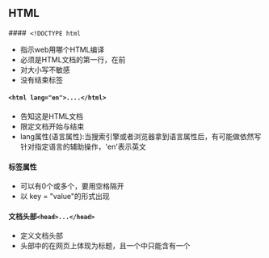 ## HTML

####``` <!DOCTYPE html```
* 指示web用哪个HTML编译
* 必须是HTML文档的第一行，在<html>前
* 对大小写不敏感
* 没有结束标签

#### ```<html lang="en">....</html>```
* 告知这是HTML文档
* 限定文档开始与结束
* lang属性(语言属性):当搜索引擎或者浏览器拿到语言属性后，有可能做依然写针对指定语言的辅助操作，'en'表示英文

#### 标签属性
* 可以有0个或多个，要用空格隔开
* 以 key = "value"的形式出现

#### 文档头部```<head>...</head>```
* 定义文档头部
* 头部中的<title>...</title>在网页上体现为标题，且一个<head>中只能含有一个<title>

#### 文档的主体```<body>...</body>```
* 包含文档所有的内容

#### 注释
```<!--......--->```

> 利用MDN查找html 以及 css 内容

### 块状与内联标签

* 块状标签会单独成段
* 内联标签被嵌套在快状标签

#### 标题
```<h1></h1>```

* 块状标签
* 按照1~6分级，逐渐变小

#### 文本标签
```<p></p>```
* 块状标签
* 可以添加内联标签如 : <strong></strong>(强调加粗)   <span></span>(添加文字样式)

#### 图片标签
**内联**
```<img src="url" alt=""></img>```

#### 链接标签
```<a href="url" title="" target=""></a>```
**内联**
* href:目标链接
* title:说明链接信息
* target:打开链接方式 
	* _self:当前页面
	* _blank:新页面

#### 列表
**块状**
```<li></li>```  ---->列表
```<ul></ul>``` ----->无序标签（通常包裹<li>）
```<ol></ol>``` ------>有序标签（通常包裹<li>）

#### form标签
**块状**
Attribute(属性):
* action:表单数据提交地址
* method:发送信息方式 POST/GET

***设置文本框***
```<input type="text" />```
* 提示输入:placeholde=""
* 文本框名字:name=""
* 文本框值:value=""
* 设置为不可修改:readonly(不可读)/disabled(禁用)
* outline:none 将输入时自带的黑色边框去除
![img1](https://img-blog.csdnimg.cn/20210126114834110.png)
![img2](https://img-blog.csdnimg.cn/20210126114935197.png)
#### 多行文本框
```<textarea></textarea>```
Attribute(属性):

* 提示输入:placeholde=""
* 文本框名字:name=""
* 文本框值:value=""
* 行/高:rows(行数)/cols(文本域可视宽度)

##### 密码输入框
```<input type="password" />```

#### 单选框和复选框
**单选**:```<input type="radio" />text```
		* 扩大点选范围```<label> <input type="radio" name="gender" value="male" />男 </label>```/```<input id="male" type="radio" name="gender" value="male" />
<label for="male">男</label>```
**复选**:```<input type="checkbox" />text```

#### 选项菜单
用<select>包裹<option>
```html
<select name="career" multiple(多选)>
  <option value="default">请选择职业</option>
  <option value="staff">公司职员</option>
  <option value="freelancer">自由职业者</option>
  <option value="student">学生</option>
  <option value="other">其他</option>
</select>
```

#### 按钮
```<button>注册(可以为图片<img>)</button>```
Attribute(属性):
* submit:提交数据 ```<button type="submit">注册</button>```

#### 多种数字输入
```<number>```

### style

> 用 ; 隔开
>
> px为像素

* font-size: ;  字体大小
* font-weight; :  加粗
* color: ;  颜色
* text-align: ; 字对齐
* line-height: ; 行间距
* letter-spacing: ; 字间距

--------

## CSS
* 将相同的标签样式写在{}内
```css
p {
  font-size: 16px;
  color: #ffffff;
}
```
* 在html(head)中用link标签引入css文件
```html
<link rel="stylesheet" type="text/css" href="index.css" />
```
	* 绝对路径与相对路径
		* 绝对路径:```<img src="E:\book\网页布局\bg.jpg" />``` (完整的文件路径)
		* 相对路径:```<link rel="stylesheet" href="./index.css">```(相同文件夹下) ```<link rel="stylesheet" href="../index.css">```(上一文件夹)
* 注释用/* */

### 选择器 (如果是内部样式就要写在```<style></style>```内)
*	#### 标签选择器(会覆盖前一个选择器内容)
```css
	p
	{
		font-size: 14px;
	    line-height: 28px;
	    color: #4a5252;		
	}
```
*	#### 类选择器 
```css
  .article 
  {
		color: red;
		font-size: 14px;
	}
```
*	#### id 选择器
```css
#p-item 
{
  font-size: 24px;
  font-weight: 400;
}
```
*	#### 后代选择器
```css
/* 选择id名为password的标签内部所有类名为box的元素内部的所有p标签 */
#password .box p{}
/* 选择所有p标签内部的所有span标签 */
p span{}
/* 选择所有p标签内部的所有类名为spanItem的标签 */
p .spanItem{}
```
*	#### 交集选择器
```css
//a标签内,类名为special的标签
a.special{}
```
*	#### 子选择器
```css
span 
{
    color: black;
}

p span 
{
    color: orangered;
}
```
*	#### 并集选择器
```css
	.box,p,h3,.phone{}
```
*	#### 优先级
	**id 选择器>类选择器>标签选择器**
	* 属性的覆盖性
	* 属性的继承性
	* 优先级计算
		*	按权计算  id 选择器(100) ;类选择器 (10) ;标签选择器 (1)
### 盒模型--content
```<div></div>```(块状)

* div默认没有高度，宽度与父标签一样
* 用width与height设置宽度与高度(px为单位)
* background-color:设置背景色
* 可以设置百分比尺寸(相对于父标签)
*	#### 内边距--padding
	* padding 的简写顺序(top,right,bottom,left)
		* 若为上下一样，左右一样:```div{ padding: 20px 30px }```
		* 若为上下一样，左右不一样:都要写
		* 若上下不一样，左右一样:```div{ padding: 30px 10px 20px; }```
	* box-sizing:规定计算袁术的总宽高的方式
		* content-box : width = 内容宽度 ， height = 内容高度
		* border-box : width = border + padding + 内容的宽度, height = border + padding + 内容的高度 

### 盒模型--border
* 设置边框线:border-width ; border-color ; border-style(solid,dashed)(简写```border: 2px solid blue; }```)
* 分别设置边框
```css
.box {
  /*设置顶部border*/
  border-top-color: blue;
  border-top-style: solid;
  border-top-width: 2px;
  /*那么接下来，left，right，bottom是类似的，这里忽略不写*/
}
```
* 无边框
	```border-bottom: none;```
* 圆角
```border-radius: 12px;```(看不到不代表不存在)
	* 分开设置
```css
.box {
  width: 200px;
  height: 200px;
  background-color: violet;
  border-top-left-radius: 5px;
  border-top-right-radius: 10px;
  border-bottom-left-radius: 20px;
  border-bottom-right-radius: 15px;
}
```
* 阴影
```css
.box {
  width: 200px;
  height: 200px;
  border: 1px solid #c4c4c4;
  /* x偏移量 | y偏移量 | 阴影模糊半径 | 阴影扩散半径 | 阴影颜色 */
  box-shadow: 2px 2px 2px 1px rgba(0, 0, 0, 0.2);
  border-radius: 15px;
}
```
* display:inline-block:让块级元素在同一行显示，行内元素设置后课设置宽高

### 盒模型--margin
外边距
```css
.box{
    /*总写*/
    margin: 20px;
    /*分开写*/
    margin-top: 20px;
    margin-right: 20px;
    margin-bottom: 20px;
    margin-left: 20px;
}
```
> 推荐写用下边距控制距离
* 使子盒在父盒中居中
```css
.father{
    width:400px;
    height:200px;
    border: 1px solid #ccc;
}

.son{
    width:200px;
    height:100px;
    margin:0 auto; //水平居中
    border: 1px solid #ccc;
}
```
### display:block/none
* 块元素才可以调节宽高
* 行内元素与块元素用display 转换(inline:行内元素,block:块元素)
* display:none 表示消失
> 去除盒元素同行时空格问题
> 1.
> ```css
> <!-- 将div标签写在一行 -->
> 
> <div class="box1"></div><div class="box2"></div>
> ```
> 2.添加word-spacing 属性: word-spacing: -50px;
>
> 3. 给父元素设置font-size: 0px;

### Position
* static (默认):不可以调整top,left,right,bottom等值
* relative(相对定位):可以调整top,left,right,bottom等值(没有脱离文档流，根据原位置定位)----->实现单个块元素移动
* absolute(绝对定位):脱离了文档流，根据左上角定位
* fixed(固定定位):不会随着页面滚动，固定在指定位置
* sticky(粘行定位):当滚动到一定的位置(设置与文档的距离)开始脱离文档流
#### z-index
用于调整标签所在图层的优先级
* 默认static的z-index为0
* z-index越大，优先级越高
* 一样大的情况下元素越靠后，图层越靠上

### Float
可以使元素靠左或者靠右

> ```css
> 	<nav></nav> /*表示此区块时导航区域*/
> 	 <main></main>/*表示此区块是网页的主题区域(放入正文内容)*/
>  ```

### 模态框
Features:
* 总是在浏览器中心
* 一个透明背景
![模态框](https://document.youkeda.com/P3-1-HTML-CSS/1.9/combat-1-modal/3.png?x-oss-process=image/resize,w_800/watermark,image_d2F0ZXJtYXNrLnBuZz94LW9zcy1wcm9jZXNzPWltYWdlL3Jlc2l6ZSx3XzEwMA==,t_60,g_se,x_10,y_10)
#### 元素水平居中
* 内部行内元素:在父容器中```text-align: center```
* 内部块状元素:在子容器中:```margin: 0 auto```
#### 元素垂直居中
* 块状元素利用```margin```
> margin-top = (modal top - img top) / 2

### background

#### liner-gradient
***作为background的一个值***

* 实现***渐变***
```css
	background:linear-gradient(to right, #ffffff 0%,#000000 100%)
    /*渐变方向，起始颜色 起始位置， 终止颜色 终止位置*/
```

#### 背景图片
```css
	background-image: url(网址);
```
* 默认会让图片重复直到布满容器
> 利用```background-repeat:no-repeat;```进制图片重复
> 其中```repeat-x``为允许在水平方向重复,```repeat-y```允许在垂直方向重复,```repeat```为默认值表示垂直水平方向都重复。
* 图片不居中
> 使用```background-position: center```使背景图片居中

##### background-position的值
* top left, top center, top right, center left, center center, center right, bottom left, bottom center, bottom right ---->左侧代表垂直布局, 右侧代表水平布局
* x% y% ---->左侧代表垂直位置, 右侧代表水平位置
* xpx ypx ----->左侧代表垂直布局, 右侧代表水平布局

##### background-size的值
* cover把背景扩展至足够大，使其完全覆盖背景区域。某些部位也许无法显示在背景定位区域中
* contain 把图像扩展至最大尺寸，以使其宽度和高度完全适应内容区域。
* xpx ypx 手动设置宽度与高度
* x% y% 手动设置宽度和高度相对于容器的百分比 

##### background 合并写法
```css
background :[background-color] [background-image] [background-repeat] [background-attachment] [background-position] / [background-size] [background-clip];
```
---
>1. 对于内联元素，对齐默认为基线对齐 
>解决方法:设置```vertical-align```的值(默认为baseline)为top、middle、bottom
>2. 将一个子元素设置为```absolute```，实现以父元素为基准需将父元素设置为```relative```
>3. 一个块状元素中的文字水平居中 ---> text-align = center    垂直居中 ----> line-hight = father.height

### 伪元素 --- ```::after / ::before```

利用CSS代码在标签内部的前面或者后面添加一个行内元素
写法：
```css
/* before */
选择器::before{
  /* 使用空白符号占位 */
  content: '';
}

/* after */
选择器::after{
  /* 使用空白符号占位 */
  content: '';
}
```

### 清除浮动

* 子元素设置高度，父元素的高度由子元素撑起，使父元素的高度自适应
* 影响父元素兄弟元素的布局
```css
.son-one{
  /* 浮动后的元素宽度默认和它内容的宽度一致，即和文字的宽度一致。
  这里为了美观，设置一个自定义宽度*/
  width:33.3%;
  float:left;
}

.son-two{
  width:33.3%;
  float:left;
}

.son-three{
  width:33.3%;
  float:left;
}

.father-two{
  height: 150px;
  background-color: #CACACA;
}
```
得到的的father-two一部分会跑到father-one的下面
清除这种浮动：
```css
.clearfix::after{
  content: '';
  display: block;
  clear: both;
}
```
```html
<!-- 添加清除浮动类名 -->
<div class="father-one clearfix">
    <div class="son-one">son-one</div>
    <div class="son-two">son-two</div>
    <div class="son-three">son-three</div>
</div>
```
***哪个盒子的子元素有浮动，就在哪个盒子上添加清除浮动***
> 出现第一行的最后一块有位置但跑到第二行，因为最后一个盒子的右边距多余，总宽度超过父类宽度要清除，将最后一个盒子右边距设置为0
> ```css
> .last{
  margin-right:0;
}
> ```

>``` <>```在html中会报错，用```&lt;```转义```<```,用```&gt;```转义```>```

### 事件伪类

#### hover (鼠标移上去)
```css
li:hover{
    background-color: #47A0FC;
    color: white;
}
```

#### active (鼠标点击)
```css
ul>li:active{
    /* 要改变的效果 */
    color: black;
}
```

> ```hover```一定要在```active```之前，否则会失效
> 可以通过父元素的```:hover```改变子元素的样式

```HTML
<div>
  <span></span>
</div>
```
```css
div:hover>span{
    background:blue;
}
```

#### focus (获取焦点后)

![renderings](https://qgt-document.oss-cn-beijing.aliyuncs.com/P3-2-HTML-CSS/1.2/f2-2-3-demo3.gif)

> 通过兄弟元素的伪类改变另一个兄弟元素的属性
```HTML
<div>
    <input type="text">
    <div></div>
</div>
```
```css
/* 选中获得焦点的 input 元素后面一个 div 元素（input 和 div 是兄弟元素） */
input:focus+div{
    border:1px solid blue;
}
```